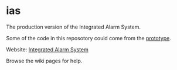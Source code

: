 # ias
The production version of the Integrated Alarm System.

Some of the code in this reposotory could come from the [prototype](https://github.com/IntegratedAlarmSystem-Group/alarmsystem-prototype).

Website: [Integrated Alarm System](https://integratedalarmsystem-group.github.io)

Browse the wiki pages for help.
